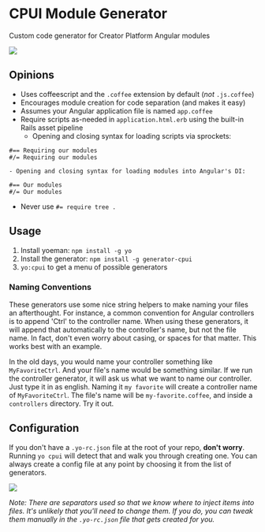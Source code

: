 CPUI Module Generator
=====================

Custom code generator for Creator Platform Angular modules

![](http://i.imgur.com/ga4IKmt.png)

## Opinions
- Uses coffeescript and the `.coffee` extension by default (*not* `.js.coffee`)
- Encourages module creation for code separation (and makes it easy)
- Assumes your Angular application file is named `app.coffee`
- Require scripts as-needed in `application.html.erb` using the built-in Rails asset pipeline
	- Opening and closing syntax for loading scripts via sprockets: 
```
#== Requiring our modules
#/= Requiring our modules
```
	- Opening and closing syntax for loading modules into Angular's DI: 
```
#== Our modules
#/= Our modules
```
- Never use `#= require tree .`

## Usage

1. Install yoeman: `npm install -g yo`
2. Install the generator: `npm install -g generator-cpui`
3. `yo:cpui` to get a menu of possible generators

### Naming Conventions
These generators use some nice string helpers to make naming your files an afterthought. For instance, a common convention for Angular controllers is to append 'Ctrl' to the controller name. When using these generators, it will append that automatically to the controller's name, but not the file name. In fact, don't even worry about casing, or spaces for that matter. This works best with an example.

In the old days, you would name your controller something like `MyFavoriteCtrl`. And your file's name would be something similar. If we run the controller generator, it will ask us what we want to name our controller. Just type it in as english. Naming it `my favorite` will create a controller name of `MyFavoriteCtrl`. The file's name will be `my-favorite.coffee`, and inside a `controllers` directory. Try it out.

## Configuration
If you don't have a `.yo-rc.json` file at the root of your repo, **don't worry**. Running `yo cpui` will detect that and walk you through creating one. You can always create a config file at any point by choosing it from the list of generators.

![](http://cl.ly/Wyx0/Image%202014-08-08%20at%202.01.29%20PM.png)

*Note: There are separators used so that we know where to inject items into files. It's unlikely that you'll need to change them. If you do, you can tweak them manually in the `.yo-rc.json` file that gets created for you.*